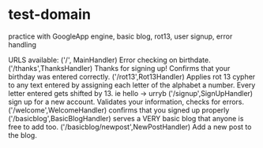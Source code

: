test-domain
===========

practice with GoogleApp engine, basic blog, rot13, user signup, error handling

URLS available:
    ('/', MainHandler)
    Error checking on birthdate. 
		('/thanks',ThanksHandler)
		Thanks for signing up! Confirms that your birthday was entered correctly.
		('/rot13',Rot13Handler)
		Applies rot 13 cypher to any text entered by assigning each letter of the alphabet a number.
		Every letter entered gets shifted by 13. ie hello -> urryb
		('/signup',SignUpHandler)
		sign up for a new account. Validates your information, checks for errors.
		('/welcome',WelcomeHandler)
		confirms that you signed up properly
		('/basicblog',BasicBlogHandler)
		serves a VERY basic blog that anyone is free to add too.
		('/basicblog/newpost',NewPostHandler)
		Add a new post to the blog.

